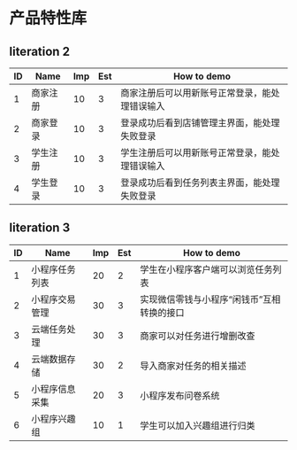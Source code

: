 # 产品特性库
## literation 2

| ID | Name | Imp | Est | How to demo |
| --- | --- | --- | --- | --- |
| 1 | 商家注册 | 10 | 3 | 商家注册后可以用新账号正常登录，能处理错误输入 |
| 2 | 商家登录 | 10 | 3 | 登录成功后看到店铺管理主界面，能处理失败登录 |
| 3 | 学生注册 | 10 | 3 | 学生注册后可以用新账号正常登录，能处理错误输入 |
| 4 | 学生登录 | 10 | 3 | 登录成功后看到任务列表主界面，能处理失败登录 |
## literation 3

| ID | Name | Imp | Est | How to demo |
| --- | --- | --- | --- | --- |
| 1 | 小程序任务列表 | 20 | 2 | 学生在小程序客户端可以浏览任务列表 |
| 2 | 小程序交易管理 | 30 | 3 | 实现微信零钱与小程序“闲钱币”互相转换的接口 |
| 3 | 云端任务处理 | 30 | 3 | 商家可以对任务进行增删改查 |
| 4 | 云端数据存储 | 30 | 2 | 导入商家对任务的相关描述 |
| 5 | 小程序信息采集 | 20 | 3 | 小程序发布问卷系统 |
| 6 | 小程序兴趣组 | 10 | 1 | 学生可以加入兴趣组进行归类 |
